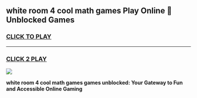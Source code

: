 
## white room 4 cool math games Play Online 👋 Unblocked Games
<h3>
<a href="https://news.freeplayer.one?title=white_room_4_cool_math_games&ref=17CMG">CLICK TO PLAY</a></h3>
<hr>

<h3>
<a href="https://news.freeplayer.one?title=white_room_4_cool_math_games&ref=17CMG">CLICK 2 PLAY</a>
  
</h3>

<a href="https://news.freeplayer.one?title=white_room_4_cool_math_games&ref=17CMG/"><img src="https://clearcache.store/games.png"></a>


**white room 4 cool math games games unblocked: Your Gateway to Fun and Accessible Online Gaming**
